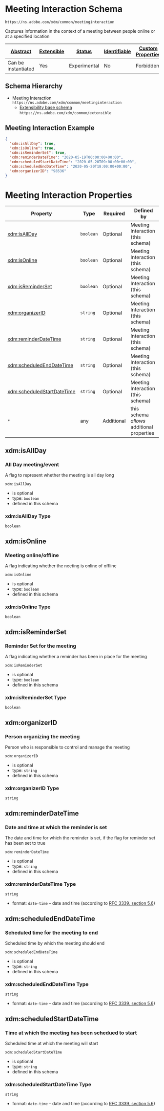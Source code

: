 
# Meeting Interaction Schema

```
https://ns.adobe.com/xdm/common/meetinginteraction
```

Captures information in the context of a meeting between people online or at a specified location

| [Abstract](../../abstract.md) | [Extensible](../../extensions.md) | [Status](../../status.md) | [Identifiable](../../id.md) | [Custom Properties](../../extensions.md) | [Additional Properties](../../extensions.md) | Defined In |
|-------------------------------|-----------------------------------|---------------------------|-----------------------------|------------------------------------------|----------------------------------------------|------------|
| Can be instantiated | Yes | Experimental | No | Forbidden | Permitted | [datatypes/meeting-interaction.schema.json](datatypes/meeting-interaction.schema.json) |
## Schema Hierarchy

* Meeting Interaction `https://ns.adobe.com/xdm/common/meetinginteraction`
  * [Extensibility base schema](extensible.schema.md) `https://ns.adobe.com/xdm/common/extensible`


## Meeting Interaction Example
```json
{
  "xdm:isAllDay": true,
  "xdm:isOnline": true,
  "xdm:isReminderSet": true,
  "xdm:reminderDateTime": "2020-05-19T00:00:00+00:00",
  "xdm:scheduledStartDateTime": "2020-05-20T09:00:00+00:00",
  "xdm:scheduledEndDateTime": "2020-05-20T18:00:00+00:00",
  "xdm:organizerID": "98536"
}
```

# Meeting Interaction Properties

| Property | Type | Required | Defined by |
|----------|------|----------|------------|
| [xdm:isAllDay](#xdmisallday) | `boolean` | Optional | Meeting Interaction (this schema) |
| [xdm:isOnline](#xdmisonline) | `boolean` | Optional | Meeting Interaction (this schema) |
| [xdm:isReminderSet](#xdmisreminderset) | `boolean` | Optional | Meeting Interaction (this schema) |
| [xdm:organizerID](#xdmorganizerid) | `string` | Optional | Meeting Interaction (this schema) |
| [xdm:reminderDateTime](#xdmreminderdatetime) | `string` | Optional | Meeting Interaction (this schema) |
| [xdm:scheduledEndDateTime](#xdmscheduledenddatetime) | `string` | Optional | Meeting Interaction (this schema) |
| [xdm:scheduledStartDateTime](#xdmscheduledstartdatetime) | `string` | Optional | Meeting Interaction (this schema) |
| `*` | any | Additional | this schema *allows* additional properties |

## xdm:isAllDay
### All Day meeting/event

A flag to represent whether the meeting is all day long

`xdm:isAllDay`
* is optional
* type: `boolean`
* defined in this schema

### xdm:isAllDay Type


`boolean`





## xdm:isOnline
### Meeting online/offline

A flag indicating whether the neeting is online of offline

`xdm:isOnline`
* is optional
* type: `boolean`
* defined in this schema

### xdm:isOnline Type


`boolean`





## xdm:isReminderSet
### Reminder Set for the meeting

A flag indicating whether a reminder has been in place for the meeting

`xdm:isReminderSet`
* is optional
* type: `boolean`
* defined in this schema

### xdm:isReminderSet Type


`boolean`





## xdm:organizerID
### Person organizing the meeting

Person who is responsible to control and manage the meeting

`xdm:organizerID`
* is optional
* type: `string`
* defined in this schema

### xdm:organizerID Type


`string`






## xdm:reminderDateTime
### Date and time at which the reminder is set

The date and time for which the reminder is set, if the flag for reminder set has been set to true

`xdm:reminderDateTime`
* is optional
* type: `string`
* defined in this schema

### xdm:reminderDateTime Type


`string`
* format: `date-time` – date and time (according to [RFC 3339, section 5.6](http://tools.ietf.org/html/rfc3339))






## xdm:scheduledEndDateTime
### Scheduled time for the meeting to end

Scheduled time by which the meeting should end

`xdm:scheduledEndDateTime`
* is optional
* type: `string`
* defined in this schema

### xdm:scheduledEndDateTime Type


`string`
* format: `date-time` – date and time (according to [RFC 3339, section 5.6](http://tools.ietf.org/html/rfc3339))






## xdm:scheduledStartDateTime
### Time at which the meeting has been schedued to start

Scheduled time at which the meeting will start

`xdm:scheduledStartDateTime`
* is optional
* type: `string`
* defined in this schema

### xdm:scheduledStartDateTime Type


`string`
* format: `date-time` – date and time (according to [RFC 3339, section 5.6](http://tools.ietf.org/html/rfc3339))





